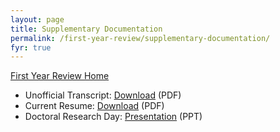 ```yaml
---
layout: page
title: Supplementary Documentation
permalink: /first-year-review/supplementary-documentation/
fyr: true
---
```

[First Year Review Home](/first-year-review/)

 * Unofficial Transcript: [Download](/fyr/docs/DheidenbladUnofficialTranscript.pdf) (PDF)
 * Current Resume: [Download](/fyr/docs/heidenblad-resume-2013.pdf) (PDF)
 * Doctoral Research Day: [Presentation](/fyr/docs/iSchool_DRD_poster-2012-heidenblad.ppt) (PPT)